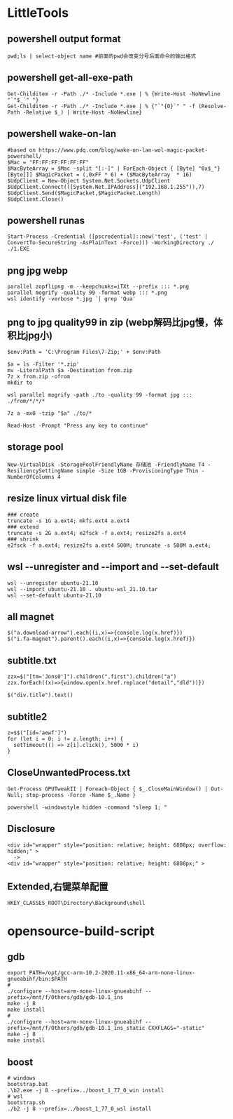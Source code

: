 # LittleTools

## powershell output format
```
pwd;ls | select-object name #前面的pwd会改变分号后面命令的输出格式
```


## powershell get-all-exe-path
```
Get-Childitem -r -Path ./* -Include *.exe | % {Write-Host -NoNewline "`"$_`" "}
Get-Childitem -r -Path ./* -Include *.exe | % {"`"{0}`" " -f (Resolve-Path -Relative $_) | Write-Host -NoNewline}
```


## powershell wake-on-lan
```
#based on https://www.pdq.com/blog/wake-on-lan-wol-magic-packet-powershell/
$Mac = "FF:FF:FF:FF:FF:FF"
$MacByteArray = $Mac -split "[:-]" | ForEach-Object { [Byte] "0x$_"}
[Byte[]] $MagicPacket = (,0xFF * 6) + ($MacByteArray  * 16)
$UdpClient = New-Object System.Net.Sockets.UdpClient
$UdpClient.Connect(([System.Net.IPAddress]("192.168.1.255")),7)
$UdpClient.Send($MagicPacket,$MagicPacket.Length)
$UdpClient.Close()

```


## powershell runas
```
Start-Process -Credential ([pscredential]::new('test', ('test' | ConvertTo-SecureString -AsPlainText -Force))) -WorkingDirectory ./ ./1.EXE
```

## png jpg webp
```
parallel zopflipng -m --keepchunks=iTXt --prefix ::: *.png
parallel mogrify -quality 99 -format webp ::: *.png
wsl identify -verbose *.jpg `| grep 'Qua'
```

## png to jpg quality99 in zip (webp解码比jpg慢，体积比jpg小)
```
$env:Path = 'C:\Program Files\7-Zip;' + $env:Path

$a = ls -Filter '*.zip'
mv -LiteralPath $a -Destination from.zip
7z x from.zip -ofrom
mkdir to

wsl parallel mogrify -path ./to -quality 99 -format jpg ::: ./from/*/*/*

7z a -mx0 -tzip "$a" ./to/*

Read-Host -Prompt "Press any key to continue"
```

## storage pool
```
New-VirtualDisk -StoragePoolFriendlyName 存储池 -FriendlyName T4 -ResiliencySettingName simple -Size 1GB -ProvisioningType Thin -NumberOfColumns 4
```


## resize linux virtual disk file
```
### create
truncate -s 1G a.ext4; mkfs.ext4 a.ext4
### extend 
truncate -s 2G a.ext4; e2fsck -f a.ext4; resize2fs a.ext4
### shrink 
e2fsck -f a.ext4; resize2fs a.ext4 500M; truncate -s 500M a.ext4;
```

## wsl --unregister and --import and --set-default
```
wsl --unregister ubuntu-21.10
wsl --import ubuntu-21.10 . ubuntu-wsl_21.10.tar
wsl --set-default ubuntu-21.10
```

## all magnet
```
$("a.download-arrow").each((i,x)=>{console.log(x.href)})
$("i.fa-magnet").parent().each((i,x)=>{console.log(x.href)})
```

## subtitle.txt
```
zzx=$("[tm='Jons0']").children(".first").children("a")  
zzx.forEach((x)=>{window.open(x.href.replace("detail","dld"))})

$("div.title").text()
```
  
## subtitle2
```
z=$$("[id='aewf']")  
for (let i = 0; i != z.length; i++) {  
  setTimeout(() => z[i].click(), 5000 * i)  
}
```

## CloseUnwantedProcess.txt
```
Get-Process GPUTweakII | Foreach-Object { $_.CloseMainWindow() | Out-Null; stop-process -Force -Name $_.Name }

powershell -windowstyle hidden -command "sleep 1; "
```

## Disclosure
```
<div id="wrapper" style="position: relative; height: 6808px; overflow: hidden;" >
  ->
<div id="wrapper" style="position: relative; height: 6808px;" >
```

## Extended,右键菜单配置
```
HKEY_CLASSES_ROOT\Directory\Background\shell
```

# opensource-build-script

## gdb
```
export PATH=/opt/gcc-arm-10.2-2020.11-x86_64-arm-none-linux-gnueabihf/bin:$PATH
#
./configure --host=arm-none-linux-gnueabihf --prefix=/mnt/f/Others/gdb/gdb-10.1_ins
make -j 8
make install
#
./configure --host=arm-none-linux-gnueabihf --prefix=/mnt/f/Others/gdb/gdb-10.1_ins_static CXXFLAGS="-static"
make -j 8
make install
```

## boost
```
# windows
bootstrap.bat
.\b2.exe -j 8 --prefix=../boost_1_77_0_win install
# wsl
bootstrap.sh
./b2 -j 8 --prefix=../boost_1_77_0_wsl install
```
